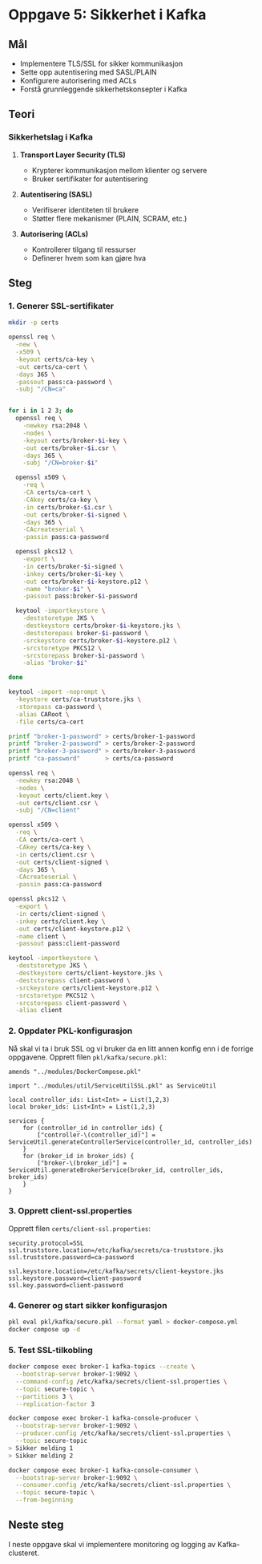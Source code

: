 # Oppgave 5: Sikkerhet i Kafka

## Mål
- Implementere TLS/SSL for sikker kommunikasjon
- Sette opp autentisering med SASL/PLAIN
- Konfigurere autorisering med ACLs
- Forstå grunnleggende sikkerhetskonsepter i Kafka

## Teori

### Sikkerhetslag i Kafka
1. **Transport Layer Security (TLS)**
   - Krypterer kommunikasjon mellom klienter og servere
   - Bruker sertifikater for autentisering

2. **Autentisering (SASL)**
   - Verifiserer identiteten til brukere
   - Støtter flere mekanismer (PLAIN, SCRAM, etc.)

3. **Autorisering (ACLs)**
   - Kontrollerer tilgang til ressurser
   - Definerer hvem som kan gjøre hva

## Steg

### 1. Generer SSL-sertifikater
```bash
mkdir -p certs

openssl req \
  -new \
  -x509 \
  -keyout certs/ca-key \
  -out certs/ca-cert \
  -days 365 \
  -passout pass:ca-password \
  -subj "/CN=ca"


for i in 1 2 3; do
  openssl req \
    -newkey rsa:2048 \
    -nodes \
    -keyout certs/broker-$i-key \
    -out certs/broker-$i.csr \
    -days 365 \
    -subj "/CN=broker-$i"

  openssl x509 \
    -req \
    -CA certs/ca-cert \
    -CAkey certs/ca-key \
    -in certs/broker-$i.csr \
    -out certs/broker-$i-signed \
    -days 365 \
    -CAcreateserial \
    -passin pass:ca-password

  openssl pkcs12 \
    -export \
    -in certs/broker-$i-signed \
    -inkey certs/broker-$i-key \
    -out certs/broker-$i-keystore.p12 \
    -name "broker-$i" \
    -passout pass:broker-$i-password

  keytool -importkeystore \
    -deststoretype JKS \
    -destkeystore certs/broker-$i-keystore.jks \
    -deststorepass broker-$i-password \
    -srckeystore certs/broker-$i-keystore.p12 \
    -srcstoretype PKCS12 \
    -srcstorepass broker-$i-password \
    -alias "broker-$i"

done

keytool -import -noprompt \
  -keystore certs/ca-truststore.jks \
  -storepass ca-password \
  -alias CARoot \
  -file certs/ca-cert

printf "broker-1-password" > certs/broker-1-password
printf "broker-2-password" > certs/broker-2-password
printf "broker-3-password" > certs/broker-3-password
printf "ca-password"       > certs/ca-password

openssl req \
  -newkey rsa:2048 \
  -nodes \
  -keyout certs/client.key \
  -out certs/client.csr \
  -subj "/CN=client"

openssl x509 \
  -req \
  -CA certs/ca-cert \
  -CAkey certs/ca-key \
  -in certs/client.csr \
  -out certs/client-signed \
  -days 365 \
  -CAcreateserial \
  -passin pass:ca-password

openssl pkcs12 \
  -export \
  -in certs/client-signed \
  -inkey certs/client.key \
  -out certs/client-keystore.p12 \
  -name client \
  -passout pass:client-password

keytool -importkeystore \
  -deststoretype JKS \
  -destkeystore certs/client-keystore.jks \
  -deststorepass client-password \
  -srckeystore certs/client-keystore.p12 \
  -srcstoretype PKCS12 \
  -srcstorepass client-password \
  -alias client
```

### 2. Oppdater PKL-konfigurasjon
Nå skal vi ta i bruk SSL og vi bruker da en litt annen konfig enn i de forrige oppgavene. Opprett filen `pkl/kafka/secure.pkl`:

```pkl
amends "../modules/DockerCompose.pkl"

import "../modules/util/ServiceUtilSSL.pkl" as ServiceUtil

local controller_ids: List<Int> = List(1,2,3)
local broker_ids: List<Int> = List(1,2,3)

services {
    for (controller_id in controller_ids) {
        ["controller-\(controller_id)"] = ServiceUtil.generateControllerService(controller_id, controller_ids)
    }
    for (broker_id in broker_ids) {
        ["broker-\(broker_id)"] = ServiceUtil.generateBrokerService(broker_id, controller_ids, broker_ids)
    }
}
```

### 3. Opprett client-ssl.properties
Opprett filen `certs/client-ssl.properties`:
```properties
security.protocol=SSL
ssl.truststore.location=/etc/kafka/secrets/ca-truststore.jks
ssl.truststore.password=ca-password

ssl.keystore.location=/etc/kafka/secrets/client-keystore.jks
ssl.keystore.password=client-password
ssl.key.password=client-password
```

### 4. Generer og start sikker konfigurasjon
```bash
pkl eval pkl/kafka/secure.pkl --format yaml > docker-compose.yml
docker compose up -d
```


### 5. Test SSL-tilkobling
```bash
docker compose exec broker-1 kafka-topics --create \
  --bootstrap-server broker-1:9092 \
  --command-config /etc/kafka/secrets/client-ssl.properties \
  --topic secure-topic \
  --partitions 3 \
  --replication-factor 3

docker compose exec broker-1 kafka-console-producer \
  --bootstrap-server broker-1:9092 \
  --producer.config /etc/kafka/secrets/client-ssl.properties \
  --topic secure-topic
> Sikker melding 1
> Sikker melding 2

docker compose exec broker-1 kafka-console-consumer \
  --bootstrap-server broker-1:9092 \
  --consumer.config /etc/kafka/secrets/client-ssl.properties \
  --topic secure-topic \
  --from-beginning
```

## Neste steg
I neste oppgave skal vi implementere monitoring og logging av Kafka-clusteret. 